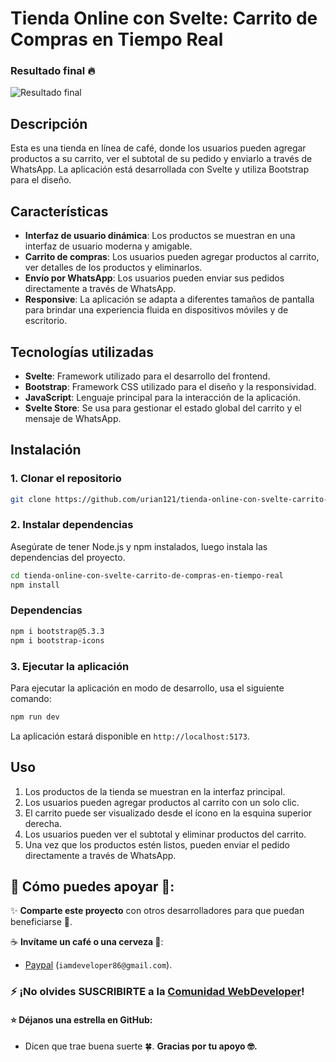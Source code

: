 # Tienda Online con Svelte: Carrito de Compras en Tiempo Real

### Resultado final 🔥
![Resultado final](https://raw.githubusercontent.com/urian121/imagenes-proyectos-github/refs/heads/master/tienda-online-con-svelte-carrito-de-compras-en-tiempo-real.gif)

## Descripción

Esta es una tienda en línea de café, donde los usuarios pueden agregar productos a su carrito, ver el subtotal de su pedido y enviarlo a través de WhatsApp. La aplicación está desarrollada con Svelte y utiliza Bootstrap para el diseño.

## Características

- **Interfaz de usuario dinámica**: Los productos se muestran en una interfaz de usuario moderna y amigable.
- **Carrito de compras**: Los usuarios pueden agregar productos al carrito, ver detalles de los productos y eliminarlos.
- **Envío por WhatsApp**: Los usuarios pueden enviar sus pedidos directamente a través de WhatsApp.
- **Responsive**: La aplicación se adapta a diferentes tamaños de pantalla para brindar una experiencia fluida en dispositivos móviles y de escritorio.

## Tecnologías utilizadas

- **Svelte**: Framework utilizado para el desarrollo del frontend.
- **Bootstrap**: Framework CSS utilizado para el diseño y la responsividad.
- **JavaScript**: Lenguaje principal para la interacción de la aplicación.
- **Svelte Store**: Se usa para gestionar el estado global del carrito y el mensaje de WhatsApp.

## Instalación

### 1. Clonar el repositorio

```bash
git clone https://github.com/urian121/tienda-online-con-svelte-carrito-de-compras-en-tiempo-real
```

### 2. Instalar dependencias

Asegúrate de tener Node.js y npm instalados, luego instala las dependencias del proyecto.

```bash
cd tienda-online-con-svelte-carrito-de-compras-en-tiempo-real
npm install
```

### Dependencias
```bash
npm i bootstrap@5.3.3
npm i bootstrap-icons
```

### 3. Ejecutar la aplicación

Para ejecutar la aplicación en modo de desarrollo, usa el siguiente comando:

```bash
npm run dev
```

La aplicación estará disponible en `http://localhost:5173`.

## Uso

1. Los productos de la tienda se muestran en la interfaz principal.
2. Los usuarios pueden agregar productos al carrito con un solo clic.
3. El carrito puede ser visualizado desde el ícono en la esquina superior derecha.
4. Los usuarios pueden ver el subtotal y eliminar productos del carrito.
5. Una vez que los productos estén listos, pueden enviar el pedido directamente a través de WhatsApp.


## 🙌 Cómo puedes apoyar 📢:

✨ **Comparte este proyecto** con otros desarrolladores para que puedan beneficiarse 📢.

☕ **Invítame un café o una cerveza 🍺**:
   - [Paypal](https://www.paypal.me/iamdeveloper86) (`iamdeveloper86@gmail.com`).

### ⚡ ¡No olvides SUSCRIBIRTE a la [Comunidad WebDeveloper](https://www.youtube.com/WebDeveloperUrianViera?sub_confirmation=1)!


#### ⭐ **Déjanos una estrella en GitHub**:
   - Dicen que trae buena suerte 🍀.
**Gracias por tu apoyo 🤓.**
